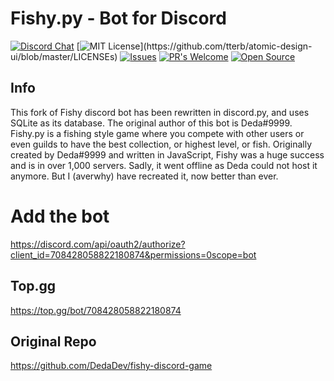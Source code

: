 # Fishy.py - Bot for Discord #
[![Discord Chat](https://img.shields.io/discord/308323056592486420.svg)](https://discord.gg/hsqevex)
[![MIT License](https://img.shields.io/apm/l/atomic-design-ui.svg?)](https://github.com/tterb/atomic-design-ui/blob/master/LICENSEs)
[![Issues](https://img.shields.io/github/issues-raw/tterb/PlayMusic.svg?maxAge=25000)](https://github.com/averwhy/fishypy-discord-game/issues) 
[![PR's Welcome](https://img.shields.io/badge/PRs-welcome-brightgreen.svg?style=flat)](http://makeapullrequest.com)
[![Open Source](https://badges.frapsoft.com/os/v1/open-source.svg?v=103)](https://opensource.org/)
## Info ##
This fork of Fishy discord bot has been rewritten in discord.py, and uses SQLite as its database.
The original author of this bot is Deda#9999.
Fishy.py is a fishing style game where you compete with other users or even guilds to have the best collection, or highest level, or fish. Originally created by Deda#9999 and written in JavaScript, Fishy was a huge success and is in over 1,000 servers. Sadly, it went offline as Deda could not host it anymore. But I (averwhy) have recreated it, now better than ever.

# Add the bot
https://discord.com/api/oauth2/authorize?client_id=708428058822180874&permissions=0scope=bot

## Top.gg 
https://top.gg/bot/708428058822180874


## Original Repo ##
https://github.com/DedaDev/fishy-discord-game
